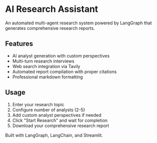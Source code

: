 # AI Research Assistant 

An automated multi-agent research system powered by LangGraph that generates comprehensive research reports.

## Features
- AI analyst generation with custom perspectives
- Multi-turn research interviews
- Web search integration via Tavily
- Automated report compilation with proper citations
- Professional markdown formatting

## Usage
1. Enter your research topic
2. Configure number of analysts (2-5)
3. Add custom analyst perspectives if needed
4. Click "Start Research" and wait for completion
5. Download your comprehensive research report

Built with LangGraph, LangChain, and Streamlit.
